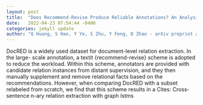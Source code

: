 ```yaml
---
layout: post
title:  "Does Recommend-Revise Produce Reliable Annotations? An Analysis on Missing Instances in DocRED"
date:   2022-04-23 07:54:44 -0400
categories: jekyll update
author: "Q Huang, S Hao, Y Ye, S Zhu, Y Feng, D Zhao - arXiv preprint arXiv:2204.07980, 2022"
---
```

DocRED is a widely used dataset for document-level relation extraction. In the large- scale annotation, a textit {recommend-revise} scheme is adopted to reduce the workload. Within this scheme, annotators are provided with candidate relation instances from distant supervision, and they then manually supplement and remove relational facts based on the recommendations. However, when comparing DocRED with a subset relabeled from scratch, we find that this scheme results in a Cites: Cross-sentence n-ary relation extraction with graph lstms